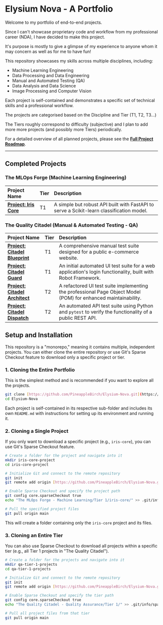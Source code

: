 # Elysium Nova - A Portfolio

Welcome to my portfolio of end-to-end projects. 

Since I can't showcase proprietary code and workflow from my professional career (NDA), I have decided to make this project. 

It's purpose is mostly to give a glimpse of my experience to anyone whom it may concern as well as for me to have fun!

This repository showcases my skills across multiple disciplines, including:
- Machine Learning Engineering
- Data Processing and Data Engineering
- Manual and Automated Testing (QA)
- Data Analysis and Data Science
- Image Processing and Computer Vision

Each project is self-contained and demonstrates a specific set of technical skills and a professional workflow.

The projects are categorised based on the Discipline and Tier (T1, T2, T3...)

The Tiers roughly correspond to difficulty (subjective) and I plan to add more more projects (and possibly more Tiers) periodically.

For a detailed overview of all planned projects, please see the [**Full Project Roadmap**](./PROJECT_ROADMAP.md).

---

## Completed Projects

### The MLOps Forge (Machine Learning Engineering)

| Project Name | Tier | Description |
| :--- | :--- | :--- |
| **[Project: Iris Core](./The%20MLOps%20Forge%20-%20Machine%20Learning/Tier%201/iris-core/)** | T1 | A simple but robust API built with FastAPI to serve a Scikit-learn classification model. |

### The Quality Citadel (Manual & Automated Testing - QA)

| Project Name | Tier | Description |
| :--- | :--- | :--- |
| **[Project: Citadel Blueprint](./The%20Quality%20Citadel%20-%20Quality%20Assurance/Tier%201/citadel-blueprint/)** | T1 | A comprehensive manual test suite designed for a public e-commerce website. |
| **[Project: Citadel Guard](./The%20Quality%20Citadel%20-%20Quality%20Assurance/Tier%201/citadel-guard/)** | T1 | An initial automated UI test suite for a web application's login functionality, built with Robot Framework. |
| **[Project: Citadel Architect](./The%20Quality%20Citadel%20-%20Quality%20Assurance/Tier%202/citadel-architect/)** | T2 | A refactored UI test suite implementing the professional Page Object Model (POM) for enhanced maintainability. |
| **[Project: Citadel Dispatch](./The%20Quality%20Citadel%20-%20Quality%20Assurance/Tier%202/citadel-dispatch/)** | T2 | An automated API test suite using Python and `pytest` to verify the functionality of a public REST API. |

## Setup and Installation

This repository is a "monorepo," meaning it contains multiple, independent projects. You can either clone the entire repository or use Git's Sparse Checkout feature to download only a specific project or tier.

### 1. Cloning the Entire Portfolio

This is the simplest method and is recommended if you want to explore all the projects.

```bash
git clone [https://github.com/PineappleBirch/Elysium-Nova.git](https://github.com/PineappleBirch/Elysium-Nova.git)
cd Elysium-Nova
```
Each project is self-contained in its respective sub-folder and includes its own `README.md` with instructions for setting up its environment and running it.

### 2. Cloning a Single Project

If you only want to download a specific project (e.g., `iris-core`), you can use Git's Sparse Checkout feature.

```bash
# Create a folder for the project and navigate into it
mkdir iris-core-project
cd iris-core-project

# Initialize Git and connect to the remote repository
git init
git remote add origin [https://github.com/PineappleBirch/Elysium-Nova.git](https://github.com/PineappleBirch/Elysium-Nova.git)

# Enable Sparse Checkout and specify the project path
git config core.sparseCheckout true
echo "The MLOps Forge - Machine Learning/Tier 1/iris-core/" >> .git/info/sparse-checkout

# Pull the specified project files
git pull origin main
```
This will create a folder containing only the `iris-core` project and its files.

### 3. Cloning an Entire Tier

You can also use Sparse Checkout to download all projects within a specific tier (e.g., all Tier 1 projects in "The Quality Citadel").

```bash
# Create a folder for the projects and navigate into it
mkdir qa-tier-1-projects
cd qa-tier-1-projects

# Initialize Git and connect to the remote repository
git init
git remote add origin [https://github.com/PineappleBirch/Elysium-Nova.git](https://github.com/PineappleBirch/Elysium-Nova.git)

# Enable Sparse Checkout and specify the tier path
git config core.sparseCheckout true
echo "The Quality Citadel - Quality Assurance/Tier 1/" >> .git/info/sparse-checkout

# Pull all project files from that tier
git pull origin main
```